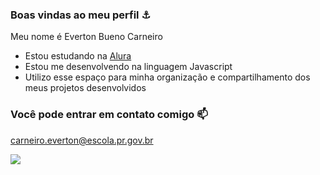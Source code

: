 ### Boas vindas ao meu perfil ⚓

Meu nome é Everton Bueno Carneiro

- Estou estudando na [Alura](https://www.alura.com.br)
- Estou me desenvolvendo na linguagem Javascript
- Utilizo esse espaço para minha organização e compartilhamento dos meus projetos desenvolvidos
  
### Você pode entrar em contato comigo 📫

carneiro.everton@escola.pr.gov.br



![](https://media.tenor.com/Hfu-VJ4gjVwAAAAC/mmi-morsmutual.gif)
